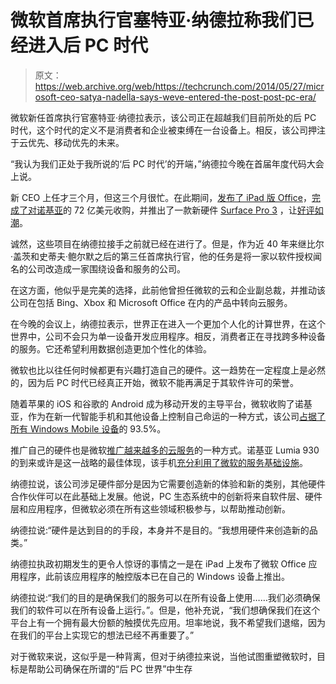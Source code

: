 # 微软首席执行官塞特亚·纳德拉称我们已经进入后 PC 时代

> 原文：<https://web.archive.org/web/https://techcrunch.com/2014/05/27/microsoft-ceo-satya-nadella-says-weve-entered-the-post-post-pc-era/>

微软新任首席执行官塞特亚·纳德拉表示，该公司正在超越我们目前所处的后 PC 时代，这个时代的定义不是消费者和企业被束缚在一台设备上。相反，该公司押注于云优先、移动优先的未来。

“我认为我们正处于我所说的‘后 PC 时代’的开端，”纳德拉今晚在首届年度代码大会上说。

新 CEO 上任才三个月，但这三个月很忙。在此期间，[发布了 iPad 版 Office](https://web.archive.org/web/20230202181941/https://techcrunch.com/2014/03/27/office-for-ipad-review-surprisingly-worth-the-wait/)，[完成了对诺基亚](https://web.archive.org/web/20230202181941/https://techcrunch.com/2014/04/25/microsofts-7-2bn-acquisition-of-nokias-devices-business-is-now-complete/)的 72 亿美元收购，并推出了一款新硬件 [Surface Pro 3](https://web.archive.org/web/20230202181941/https://techcrunch.com/2014/05/20/microsoft-announces-the-surface-pro-3/) ，让[好评如潮](https://web.archive.org/web/20230202181941/https://techcrunch.com/2014/05/24/hands-on-with-microsofts-surface-pro-3/)。

诚然，这些项目在纳德拉接手之前就已经在进行了。但是，作为近 40 年来继比尔·盖茨和史蒂夫·鲍尔默之后的第三任首席执行官，他的任务是将一家以软件授权闻名的公司改造成一家围绕设备和服务的公司。

在这方面，他似乎是完美的选择，此前他曾担任微软的云和企业副总裁，并推动该公司在包括 Bing、Xbox 和 Microsoft Office 在内的产品中转向云服务。

在今晚的会议上，纳德拉表示，世界正在进入一个更加个人化的计算世界，在这个世界中，公司不会只为单一设备开发应用程序。相反，消费者正在寻找跨多种设备的服务。它还希望利用数据创造更加个性化的体验。

微软也比以往任何时候都更有兴趣打造自己的硬件。这一趋势在一定程度上是必然的，因为后 PC 时代已经真正开始，微软不能再满足于其软件许可的荣誉。

随着苹果的 iOS 和谷歌的 Android 成为移动开发的主导平台，微软收购了诺基亚，作为在新一代智能手机和其他设备上控制自己命运的一种方式，该公司[占据了所有 Windows Mobile 设备](https://web.archive.org/web/20230202181941/https://techcrunch.com/2014/04/22/microsoft-will-pick-up-93-5-of-the-windows-phone-device-market-when-its-nokia-deal-closes-on-friday/)的 93.5%。

推广自己的硬件也是微软[推广越来越多的云服务](https://web.archive.org/web/20230202181941/https://techcrunch.com/2014/04/29/microsoft-is-technologys-comeback-kid/)的一种方式。诺基亚 Lumia 930 的到来或许是这一战略的最佳体现，该手机[充分利用了微软的服务基础设施](https://web.archive.org/web/20230202181941/https://techcrunch.com/2014/04/03/nokia-lumia-930-hands-on/)。

纳德拉说，该公司涉足硬件部分是因为它需要创造新的体验和新的类别，其他硬件合作伙伴可以在此基础上发展。他说，PC 生态系统中的创新将来自软件层、硬件层和应用程序，但微软必须在所有这些领域积极参与，以帮助推动创新。

纳德拉说:“硬件是达到目的的手段，本身并不是目的。“我想用硬件来创造新的品类。”

纳德拉执政初期发生的更令人惊讶的事情之一是在 iPad 上发布了微软 Office 应用程序，此前该应用程序的触控版本已在自己的 Windows 设备上推出。

纳德拉说:“我们的目的是确保我们的服务可以在所有设备上使用……我们必须确保我们的软件可以在所有设备上运行。”。但是，他补充说，“我们想确保我们在这个平台上有一个拥有最大份额的触摸优先应用。坦率地说，我不希望我们退缩，因为在我们的平台上实现它的想法已经不再重要了。”

对于微软来说，这似乎是一种背离，但对于纳德拉来说，当他试图重塑微软时，目标是帮助公司确保在所谓的“后 PC 世界”中生存
